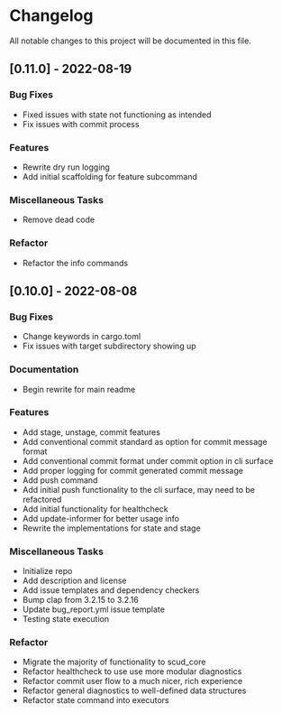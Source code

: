 # Changelog

All notable changes to this project will be documented in this file.

## [0.11.0] - 2022-08-19

### Bug Fixes

- Fixed issues with state not functioning as intended
- Fix issues with commit process

### Features

- Rewrite dry run logging
- Add initial scaffolding for feature subcommand

### Miscellaneous Tasks

- Remove dead code

### Refactor

- Refactor the info commands

## [0.10.0] - 2022-08-08

### Bug Fixes

-   Change keywords in cargo.toml
-   Fix issues with target subdirectory showing up

### Documentation

-   Begin rewrite for main readme

### Features

-   Add stage, unstage, commit features
-   Add conventional commit standard as option for commit message format
-   Add conventional commit format under commit option in cli surface
-   Add proper logging for commit generated commit message
-   Add push command
-   Add initial push functionality to the cli surface, may need to be refactored
-   Add initial functionality for healthcheck
-   Add update-informer for better usage info
-   Rewrite the implementations for state and stage

### Miscellaneous Tasks

-   Initialize repo
-   Add description and license
-   Add issue templates and dependency checkers
-   Bump clap from 3.2.15 to 3.2.16
-   Update bug_report.yml issue template
-   Testing state execution

### Refactor

-   Migrate the majority of functionality to scud_core
-   Refactor healthcheck to use use more modular diagnostics
-   Refactor commit user flow to a much nicer, rich experience
-   Refactor general diagnostics to well-defined data structures
-   Refactor state command into executors

<!-- generated by git-cliff -->
